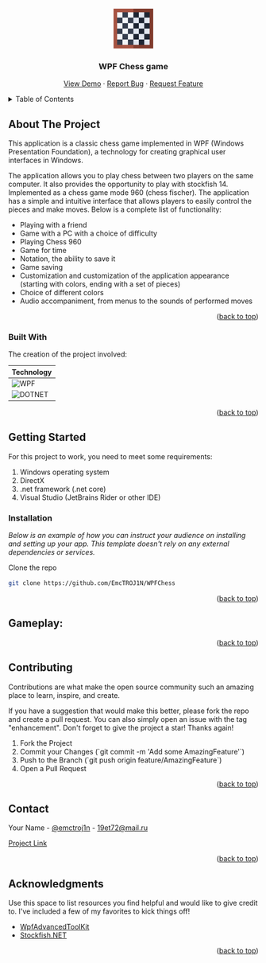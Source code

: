 <br />
<div align="center">
  <a href="https://github.com/othneildrew/Best-README-Template">
    <img src="Chess/Resource/icon.png" alt="Logo" width="80" height="80">
  </a>

  <h3 align="center">WPF Chess game</h3>

  <p align="center">
    <a href="https://github.com/EmcTROJ1N/WPFChess/">View Demo</a>
    ·
    <a href="https://github.com/EmcTROJ1N/WPFChess/issues">Report Bug</a>
    ·
    <a href="https://github.com/EmcTROJ1N/WPFChess/issues">Request Feature</a>
  </p>
</div>



<!-- TABLE OF CONTENTS -->
<details>
  <summary>Table of Contents</summary>
  <ol>
    <li>
      <a href="#about-the-project">About The Project</a>
      <ul>
        <li><a href="#built-with">Built With</a></li>
      </ul>
    </li>
    <li>
      <a href="#getting-started">Getting Started</a>
      <ul>
        <li><a href="#prerequisites">Prerequisites</a></li>
        <li><a href="#installation">Installation</a></li>
      </ul>
    </li>
    <li><a href="#usage">Usage</a></li>
    <li><a href="#contributing">Contributing</a></li>
    <li><a href="#contact">Contact</a></li>
    <li><a href="#acknowledgments">Acknowledgments</a></li>
  </ol>
</details>



<!-- ABOUT THE PROJECT -->
## About The Project

This application is a classic chess game implemented in WPF (Windows Presentation Foundation), a technology for creating graphical user interfaces in Windows. 

The application allows you to play chess between two players on the same computer. It also provides the opportunity to play with stockfish 14. Implemented as a chess game mode 960 (chess fischer). 
The application has a simple and intuitive interface that allows players to easily control the pieces and make moves. 
Below is a complete list of functionality:

* Playing with a friend
* Game with a PC with a choice of difficulty
* Playing Chess 960
* Game for time
* Notation, the ability to save it
* Game saving
* Customization and customization of the application appearance (starting with colors, ending with a set of pieces)
* Choice of different colors
* Audio accompaniment, from menus to the sounds of performed moves

<p align="right">(<a href="#readme-top">back to top</a>)</p>



### Built With

The creation of the project involved:

| Technology                                                                                                      |
| ----------------------------------------------------------------------------------------------------------------|
| ![WPF](https://img.shields.io/badge/WPF-Windows%20Presentation%20Framework-green?style=for-the-badge&logo=.Net) |
| ![DOTNET](https://img.shields.io/badge/C%23-DOTNET-blue?style=for-the-badge&logo=.Net)                          |
<p align="right">(<a href="#readme-top">back to top</a>)</p>



<!-- GETTING STARTED -->
## Getting Started

For this project to work, you need to meet some requirements:

<ol>
  <li>Windows operating system</li>
  <li>DirectX</li>
  <li>.net framework (.net core)</li>
  <li>Visual Studio (JetBrains Rider or other IDE)</li>
</ol>

<!-- ### Prerequisites

This is an example of how to list things you need to use the software and how to install them.
* npm
  ```sh
  npm install npm@latest -g
  ``` 
No special steps are necessary
-->

### Installation

_Below is an example of how you can instruct your audience on installing and setting up your app. This template doesn't rely on any external dependencies or services._

Clone the repo
   ```sh
   git clone https://github.com/EmcTROJ1N/WPFChess
   ```

<p align="right">(<a href="#readme-top">back to top</a>)</p>

## Gameplay:



<p align="right">(<a href="#readme-top">back to top</a>)</p>



<!-- ROADMAP -->

<!-- CONTRIBUTING -->
## Contributing

Contributions are what make the open source community such an amazing place to learn, inspire, and create.

If you have a suggestion that would make this better, please fork the repo and create a pull request. You can also simply open an issue with the tag "enhancement".
Don't forget to give the project a star! Thanks again!

<ol>
  <li>Fork the Project</li>
  <li>Commit your Changes (`git commit -m 'Add some AmazingFeature'`)</li>
  <li>Push to the Branch (`git push origin feature/AmazingFeature`)</li>
  <li>Open a Pull Request</li>
</ol>

<p align="right">(<a href="#readme-top">back to top</a>)</p>


<!-- CONTACT -->
## Contact

Your Name - [@emctroj1n](https://t.me/EmcTROJ1N) - 19et72@mail.ru

[Project Link](https://github.com/EmcTROJ1N/WPFChess)

<p align="right">(<a href="#readme-top">back to top</a>)</p>



<!-- ACKNOWLEDGMENTS -->
## Acknowledgments

Use this space to list resources you find helpful and would like to give credit to. I've included a few of my favorites to kick things off!

* [WpfAdvancedToolKit](https://github.com/xceedsoftware/wpftoolkit)
* [Stockfish.NET](https://github.com/Oremiro/Stockfish.NET)

<p align="right">(<a href="#readme-top">back to top</a>)</p>
